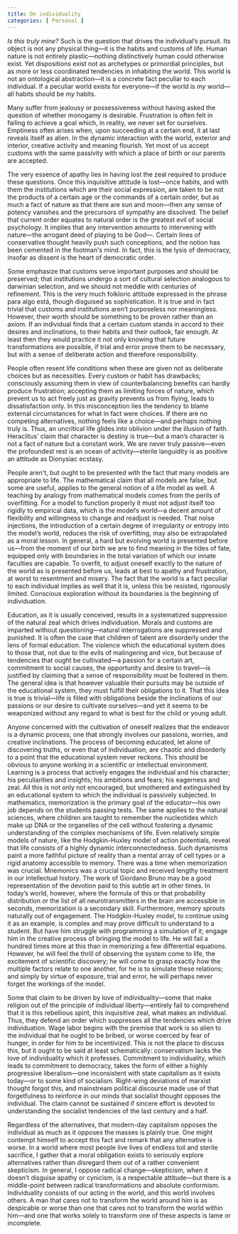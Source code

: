 ```yaml
---
title: On individuality
categories: [ Personal ]
---
```


*Is this truly mine?* Such is the question that drives the individual’s pursuit. Its object is not any physical thing—it is the habits and customs of life. Human nature is not entirely plastic—nothing distinctively human could otherwise exist. Yet dispositions exist not as archetypes or primordial principles, but as more or less coordinated tendencies in inhabiting the world. This world is not an ontological abstraction—it is a concrete fact peculiar to each individual. If a peculiar world exists for everyone—if the world is *my* world—all habits should be *my* habits. 

Many suffer from jealousy or possessiveness without having asked the question of whether monogamy is desirable. Frustration is often felt in failing to achieve a goal which, in reality, we never set for ourselves. Emptiness often arises when, upon succeeding at a certain end, it at last reveals itself as alien. In the dynamic interaction with the world, exterior and interior, creative activity and meaning flourish. Yet most of us accept customs with the same passivity with which a place of birth or our parents are accepted.

The very essence of apathy lies in having lost the zeal required to produce these questions. Once this inquisitive attitude is lost—once habits, and with them the institutions which are their social expression, are taken to be not the products of a certain age or the commands of a certain order, but as much a fact of nature as that there are sun and moon—then any sense of potency vanishes and the precursors of sympathy are dissolved. The belief that current order equates to natural order is the greatest evil of social psychology. It implies that any intervention amounts to intervening with nature—the arrogant deed of playing to be God—. Certain lines of conservative thought heavily push such conceptions, and the notion has been cemented in the footman's mind. In fact, this is the lysis of democracy, insofar as dissent is the heart of democratic order.

Some emphasize that customs serve important purposes and should be preserved; that institutions undergo a sort of cultural selection analogous to darwinian selection, and we should not meddle with centuries of refinement. This is the very much folkloric attitude expressed in the phrase para algo está, though disguised as sophistication. It is true and in fact trivial that customs and institutions aren’t purposeless nor meaningless. However, their worth should be something to be proven rather than an axiom. If an individual finds that a certain custom stands in accord to their desires and inclinations, to their habits and their outlook, fair enough. At least then they would practice it not only knowing that future transformations are possible, if trial and error prove them to be necessary, but with a sense of deliberate action and therefore responsibility. 

People often resent life conditions when these are given not as deliberate choices but as necessities. Every custom or habit has drawbacks; consciously assuming them in view of counterbalancing benefits can hardly produce frustration; accepting them as limiting forces of nature, which prevent us to act freely just as gravity prevents us from flying, leads to dissatisfaction only. In this misconception lies the tendency to blame external circumstances for what in fact were choices. If there are no competing alternatives, nothing feels like a choice—and perhaps nothing truly is. Thus, an uncritical life glides into oblivion under the illusion of faith. Heraclitus’ claim that character is destiny is true—but a man’s character is not a fact of nature but a constant work. We are never truly passive—even the profoundest rest is an ocean of activity—sterile languidity is as positive an attitude as Dionysiac ecstasy. 

People aren't, but ought to be presented with the fact that many models are appropriate to life. The mathematical claim that all models are false, but some are useful, applies to the general notion of a life model as well. A teaching by analogy from mathematical models comes from the perils of overfitting. For a model to function properly it must not adjust itself too rigidly to empirical data, which is the model’s world—a decent amount of flexibility and willingness to change and readjust is needed. That noise injections, the introduction of a certain degree of irregularity or entropy into the model’s world, reduces the risk of overfitting, may also be extrapolated as a moral lesson. In general, a hard but evolving world is presented before us—from the moment of our birth we are to find meaning in the tides of fate, equipped only with boundaries in the total variation of which our innate faculties are capable. To overfit, to adjust oneself exactly to the nature of the world as is presented before us, leads at best to apathy and frustration, at worst to resentment and misery. The fact that the world is a fact peculiar to each individual implies as well that it is, unless this be resisted, rigorously limited. Conscious exploration without its boundaries is the beginning of individuation.  

Education, as it is usually conceived, results in a systematized suppression of the natural zeal which drives individuation. Morals and customs are imparted without questioning—natural interrogations are suppressed and punished. It is often the case that children of talent are disorderly under the lens of formal education. The violence which the educational system does to those that, not due to the evils of malingering and vice, but because of tendencies that ought be cultivated—a passion for a certain art, commitment to social causes, the opportunity and desire to travel—is justified by claiming that a sense of responsibility must be fostered in them. The general idea is that however valuable their pursuits may be outside of the educational system, they must fulfill their obligations to it. That this idea is true is trivial—life is filled with obligations beside the inclinations of our passions or our desire to cultivate ourselves—and yet it seems to be weaponized without any regard to what is best for the child or young adult. 

Anyone concerned with the cultivation of oneself realizes that the endeavor is a dynamic process; one that strongly involves our passions, worries, and creative inclinations. The process of becoming educated, let alone of discovering truths, or even that of individuation, are chaotic and disorderly to a point that the educational system never reckons. This should be obvious to anyone working in a scientific or intellectual environment. Learning is a process that actively engages the individual and his character; his peculiarities and insights; his ambitions and fears; his eagerness and zeal. All this is not only not encouraged, but smothered and extinguished by an educational system to which the individual is passively subjected. In mathematics, memorization is the primary goal of the educator—his own job depends on the students passing tests. The same applies to the natural sciences, where children are taught to remember the nucleotides which make up DNA or the organelles of the cell without fostering a dynamic understanding of the complex mechanisms of life. Even relatively simple models of nature, like the Hodgkin-Huxley model of action potentials, reveal that life consists of a highly dynamic interconnectedness. Such dynamisms paint a more faithful picture of reality than a mental array of cell types or a rigid anatomy accessible to memory. There was a time when memorization was crucial. Mnemonics was a crucial topic and received lengthy treatment in our intellectual history. The work of Giordano Bruno may be a good representation of the devotion paid to this subtle art in other times. In today’s world, however, where the formula of this or that probability distribution or the list of all neurotransmitters in the brain are accessible in seconds, memorization is a secondary skill. Furthermore, memory sprouts naturally out of engagement. The Hodgkin-Huxley model, to continue using it as an example, is complex and may prove difficult to understand to a student. But have him struggle with programming a simulation of it; engage him in the creative process of bringing the model to life. He will fail a hundred times more at this than in memorizing a few differential equations. However, he will feel the thrill of observing the system come to life, the excitement of scientific discovery; he will come to grasp exactly how the multiple factors relate to one another, for he is to simulate these relations; and simply by virtue of exposure, trial and error, he will perhaps never forget the workings of the model.

Some that claim to be driven by love of individuality—some that make religion out of the principle of individual liberty—entirely fail to comprehend that it is this rebellious spirit, this inquisitive zeal, what makes an individual. Thus, they defend an order which suppresses all the tendencies which drive individuation. Wage labor begins with the premise that work is so alien to the individual that he ought to be bribed, or worse coerced by fear of hunger, in order for him to be incentivized. This is not the place to discuss this, but it ought to be said at least schematically: conservatism lacks the love of individuality which it professes. Commitment to individuality, which leads to commitment to democracy, takes the form of either a highly progressive liberalism—one inconsistent with state capitalism as it exists today—or to some kind of socialism. Right-wing deviations of marxist thought forgot this, and mainstream political discourse made use of that forgetfulness to reinforce in our minds that socialist thought opposes the individual. The claim cannot be sustained if sincere effort is devoted to understanding the socialist tendencies of the last century and a half. 

Regardless of the alternatives, that modern-day capitalism opposes the individual as much as it opposes the masses is plainly true. One might contempt himself to accept this fact and remark that any alternative is worse. In a world where most people live lives of endless toil and sterile sacrifice, I gather that a moral obligation exists to seriously explore alternatives rather than disregard them out of a rather convenient skepticism. In general, I oppose radical change—skepticism, when it doesn’t disguise apathy or cynicism, is a respectable attitude—but there is a middle-point between radical transformations and absolute conformism. Individuality consists of our acting in the world, and this world involves others. A man that cares not to transform the world around him is as despicable or worse than one that cares not to transform the world within him—and one that works solely to transform one of these aspects is lame or incomplete. 

